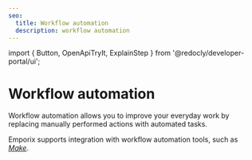 ```yaml
---
seo:
  title: Workflow automation
  description: workflow automation
---
```

import {
  Button,
  OpenApiTryIt,
  ExplainStep
} from '@redocly/developer-portal/ui';

# Workflow automation

Workflow automation allows you to improve your everyday work by replacing manually performed actions with automated tasks.

Emporix supports integration with workflow automation tools, such as [*Make*](/integrations/workflow-automation/emporix-make).